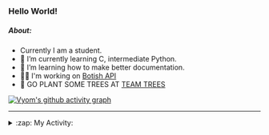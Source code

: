 ### Hello World!

##### About:
- Currently I am a student.
- 🌱 I’m currently learning C, intermediate Python.
- 🌱 I’m learning how to make better documentation.
- 👨‍💻 I'm working on [Botish API](https://github.com/Vyvy-vi/api)
- 🌱 GO PLANT SOME TREES AT [TEAM TREES](https://teamtrees.org/)

[![Vyom's github activity graph](https://activity-graph.herokuapp.com/graph?username=Vyvy-vi)](https://github.com/ashutosh00710/github-readme-activity-graph)

---
<details>
  <summary>:zap: My Activity:</summary>
  
<!--START_SECTION:waka-->
![Code Time](http://img.shields.io/badge/Code%20Time-746%20hrs%2027%20mins-blue)

**I'm a Night 🦉** 

```text
🌞 Morning    56 commits     ██░░░░░░░░░░░░░░░░░░░░░░░   8.32% 
🌆 Daytime    161 commits    ██████░░░░░░░░░░░░░░░░░░░   23.92% 
🌃 Evening    215 commits    ████████░░░░░░░░░░░░░░░░░   31.95% 
🌙 Night      241 commits    █████████░░░░░░░░░░░░░░░░   35.81%

```
📅 **I'm Most Productive on Sunday** 

```text
Monday       65 commits     ██░░░░░░░░░░░░░░░░░░░░░░░   9.66% 
Tuesday      124 commits    ████░░░░░░░░░░░░░░░░░░░░░   18.42% 
Wednesday    112 commits    ████░░░░░░░░░░░░░░░░░░░░░   16.64% 
Thursday     92 commits     ███░░░░░░░░░░░░░░░░░░░░░░   13.67% 
Friday       68 commits     ██░░░░░░░░░░░░░░░░░░░░░░░   10.1% 
Saturday     66 commits     ██░░░░░░░░░░░░░░░░░░░░░░░   9.81% 
Sunday       146 commits    █████░░░░░░░░░░░░░░░░░░░░   21.69%

```


📊 **This Week I Spent My Time On** 

```text
🔥 Editors: 
VS Code                  18 hrs 25 mins      ███████████████████████░░   95.48% 
Vim                      52 mins             █░░░░░░░░░░░░░░░░░░░░░░░░   4.52%

🐱‍💻 Projects: 
praise_backend_js        8 hrs 49 mins       ███████████░░░░░░░░░░░░░░   45.78% 
phishing-check-bot       6 hrs 33 mins       ████████░░░░░░░░░░░░░░░░░   34.0% 
api                      3 hrs 35 mins       ████░░░░░░░░░░░░░░░░░░░░░   18.58% 
TEC-Discord-Automation   8 mins              ░░░░░░░░░░░░░░░░░░░░░░░░░   0.71% 
botish-api               6 mins              ░░░░░░░░░░░░░░░░░░░░░░░░░   0.55%

```


 Last Updated on 23/04/2022 09:04:23 UTC
<!--END_SECTION:waka-->
</details>
